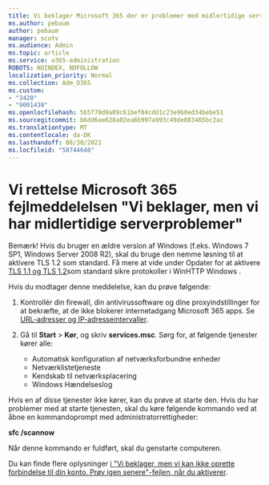 ```yaml
---
title: Vi beklager Microsoft 365 der er problemer med midlertidige serverproblemer i forbindelse med apps
ms.author: pebaum
author: pebaum
manager: scotv
ms.audience: Admin
ms.topic: article
ms.service: o365-administration
ROBOTS: NOINDEX, NOFOLLOW
localization_priority: Normal
ms.collection: Adm_O365
ms.custom:
- "3420"
- "9001430"
ms.openlocfilehash: 565f70d9a09c61bef84cdd1c23e9b0ed34bebe51
ms.sourcegitcommit: b6dd6ae628a02ea6b997a993c49de083465bc2ac
ms.translationtype: MT
ms.contentlocale: da-DK
ms.lasthandoff: 08/30/2021
ms.locfileid: "58744640"
---
```

# <a name="fixing-the-microsoft-365-apps-sorry-we-are-having-temporary-server-issues-message"></a>Vi rettelse Microsoft 365 fejlmeddelelsen "Vi beklager, men vi har midlertidige serverproblemer"

Bemærk! Hvis du bruger en ældre version af Windows (f.eks. Windows 7 SP1, Windows Server 2008 R2), skal du bruge den nemme løsning til at aktivere TLS 1.2 som standard. [](https://download.microsoft.com/download/0/6/5/0658B1A7-6D2E-474F-BC2C-D69E5B9E9A68/MicrosoftEasyFix51044.msi) Få mere at vide under Opdater for at aktivere [TLS 1.1 og TLS 1.2](https://support.microsoft.com/topic/update-to-enable-tls-1-1-and-tls-1-2-as-default-secure-protocols-in-winhttp-in-windows-c4bd73d2-31d7-761e-0178-11268bb10392)som standard sikre protokoller i WinHTTP Windows .

Hvis du modtager denne meddelelse, kan du prøve følgende:

1. Kontrollér din firewall, din antivirussoftware og dine proxyindstillinger for at bekræfte, at de ikke blokerer internetadgang Microsoft 365 apps. Se [URL-adresser og IP-adresseintervaller](https://docs.microsoft.com/office365/enterprise/urls-and-ip-address-ranges).

2. Gå til **Start**  >  **Kør**, og skriv **services.msc**. Sørg for, at følgende tjenester kører alle:
    - Automatisk konfiguration af netværksforbundne enheder
    - Netværklistetjeneste
    - Kendskab til netværksplacering
    - Windows Hændelseslog

Hvis en af disse tjenester ikke kører, kan du prøve at starte den. Hvis du har problemer med at starte tjenesten, skal du køre følgende kommando ved at åbne en kommandoprompt med administratorrettigheder:

**sfc /scannow**

Når denne kommando er fuldført, skal du genstarte computeren.

Du kan finde flere oplysninger [i "Vi beklager, men vi kan ikke oprette forbindelse til din konto. Prøv igen senere"-fejlen, når du aktiverer](https://docs.microsoft.com/office/troubleshoot/activation-installation/issue-when-activate-office-from-office-365).